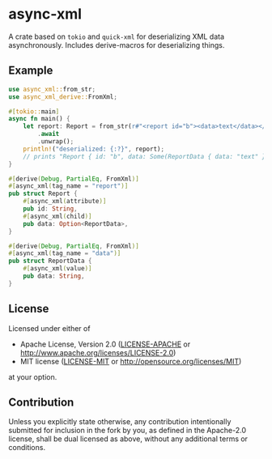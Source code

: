 # async-xml

A crate based on `tokio` and `quick-xml` for deserializing XML data asynchronously. Includes derive-macros for deserializing things.

## Example

```rust
use async_xml::from_str;
use async_xml_derive::FromXml;

#[tokio::main]
async fn main() {
    let report: Report = from_str(r#"<report id="b"><data>text</data></report>"#)
        .await
        .unwrap();
    println!("deserialized: {:?}", report);
	// prints "Report { id: "b", data: Some(ReportData { data: "text" }) }"
}

#[derive(Debug, PartialEq, FromXml)]
#[async_xml(tag_name = "report")]
pub struct Report {
    #[async_xml(attribute)]
    pub id: String,
    #[async_xml(child)]
    pub data: Option<ReportData>,
}

#[derive(Debug, PartialEq, FromXml)]
#[async_xml(tag_name = "data")]
pub struct ReportData {
    #[async_xml(value)]
    pub data: String,
}
```

## License

Licensed under either of

* Apache License, Version 2.0
  ([LICENSE-APACHE](LICENSE-Apache-2.0) or http://www.apache.org/licenses/LICENSE-2.0)
* MIT license
  ([LICENSE-MIT](LICENSE-MIT) or http://opensource.org/licenses/MIT)

at your option.

## Contribution

Unless you explicitly state otherwise, any contribution intentionally submitted  for inclusion in the fork by you, as defined in the Apache-2.0 license, shall be dual licensed as above, without any additional terms or conditions.
